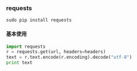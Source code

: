 ### requests
```shell
sudo pip install requests
```
#### 基本使用
```python
import requests
r = requests.get(url, headers=headers)
text = r.text.encode(r.encoding).decode("utf-8")
print text
```
